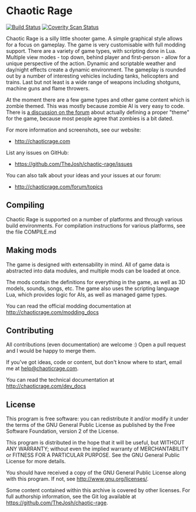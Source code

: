 Chaotic Rage
============

[![Build Status](https://travis-ci.org/TheJosh/chaotic-rage.png?branch=master)](https://travis-ci.org/TheJosh/chaotic-rage)
[![Coverity Scan Status](https://scan.coverity.com/projects/2787/badge.svg)](https://scan.coverity.com/projects/thejosh-chaotic-rage)

Chaotic Rage is a silly little shooter game. A simple graphical style allows for a focus on gameplay. The game is very customisable with full modding support. There are a variety of game types, with scripting done in Lua. Multiple view modes - top down, behind player and first-person - allow for a unique perspective of the action. Dynamic and scriptable weather and day/night effects create a dynamic environment. The gameplay is rounded out by a number of interesting vehicles including tanks, helicopters and trains. Last but not least is a wide range of weapons including shotguns, machine guns and flame throwers.

At the moment there are a few game types and other game content which is zombie themed. This was mostly because zombie AI is very easy to code. There is [a discussion on the forum](http://chaoticrage.com/forum/topic/6) about actually defining a proper "theme" for the game, because most people agree that zombies is a bit dated.

For more information and screenshots, see our website:
* http://chaoticrage.com

List any issues on GitHub:
* https://github.com/TheJosh/chaotic-rage/issues

You can also talk about your ideas and your issues at our forum:
* http://chaoticrage.com/forum/topics


Compiling
---------

Chaotic Rage is supported on a number of platforms and through various
build environments. For compilation instructions for various platforms,
see the file COMPILE.md


Making mods
-----------

The game is designed with extensability in mind. All of game data
is abstracted into data modules, and multiple mods can be loaded at once.

The mods contain the definitions for everything in the game,
as well as 3D models, sounds, songs, etc. The game also uses the scripting
language Lua, which provides logic for AIs, as well as managed game types.

You can read the official modding documentation at http://chaoticrage.com/modding_docs


Contributing
------------

All contributions (even documentation) are welcome :) Open a pull request and I would be happy to merge them.

If you've got ideas, code or content, but don't know where to start, email me at help@chaoticrage.com.

You can read the technical documentation at http://chaoticrage.com/dev_docs


License
-------
This program is free software: you can redistribute it and/or modify
it under the terms of the GNU General Public License as published by
the Free Software Foundation, version 2 of the License.

This program is distributed in the hope that it will be useful,
but WITHOUT ANY WARRANTY; without even the implied warranty of
MERCHANTABILITY or FITNESS FOR A PARTICULAR PURPOSE.  See the
GNU General Public License for more details.

You should have received a copy of the GNU General Public License
along with this program.  If not, see <http://www.gnu.org/licenses/>.


Some content contained within this archive is covered by other
licenses. For full authorship information, see the Git log available
at <https://github.com/TheJosh/chaotic-rage>.

